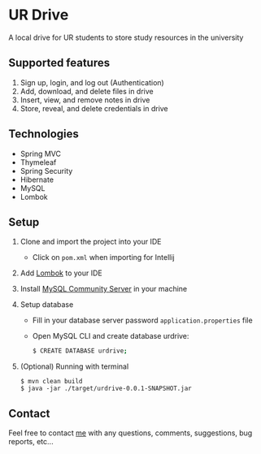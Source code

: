 # UR Drive

A local drive for UR students to store study resources in the university

## Supported features

1. Sign up, login, and log out (Authentication)
2. Add, download, and delete files in drive
3. Insert, view, and remove notes in drive
4. Store, reveal, and delete credentials in drive

## Technologies

- Spring MVC
- Thymeleaf
- Spring Security
- Hibernate
- MySQL
- Lombok

## Setup

1. Clone and import the project into your IDE 

   - Click on `pom.xml` when importing for Intellij

2. Add [Lombok](https://projectlombok.org/) to your IDE

3. Install [MySQL Community Server](https://dev.mysql.com/downloads/mysql/) in your machine

4. Setup database

   - Fill in your database server password `application.properties` file

   - Open MySQL CLI and create database urdrive:

     ```sh
     $ CREATE DATABASE urdrive;
     ```

5. (Optional) Running with terminal

   ```shell
   $ mvn clean build
   $ java -jar ./target/urdrive-0.0.1-SNAPSHOT.jar
   ```

## Contact

Feel free to contact [me](hle7@u.rochester.edu) with any questions, comments, suggestions, bug reports, etc...
